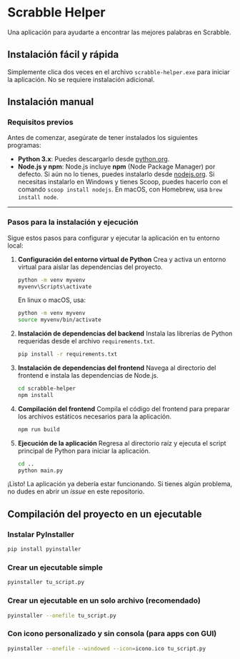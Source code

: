 # Scrabble Helper
Una aplicación para ayudarte a encontrar las mejores palabras en Scrabble.

## Instalación fácil y rápida
Simplemente clica dos veces en el archivo `scrabble-helper.exe` para iniciar la aplicación. No se requiere instalación adicional.

## Instalación manual

### Requisitos previos

Antes de comenzar, asegúrate de tener instalados los siguientes programas:

  * **Python 3.x**: Puedes descargarlo desde [python.org](https://www.python.org/).
  * **Node.js y npm**: Node.js incluye **npm** (Node Package Manager) por defecto. Si aún no lo tienes, puedes instalarlo desde [nodejs.org](https://nodejs.org/). Si necesitas instalarlo en Windows y tienes Scoop, puedes hacerlo con el comando `scoop install nodejs`. En macOS, con Homebrew, usa `brew install node`.

-----

### Pasos para la instalación y ejecución

Sigue estos pasos para configurar y ejecutar la aplicación en tu entorno local:

1.  **Configuración del entorno virtual de Python**
    Crea y activa un entorno virtual para aislar las dependencias del proyecto.

    ```bash
    python -m venv myvenv
    myvenv\Scripts\activate
    ```

    En linux o macOS, usa:

    ```bash
    python -m venv myvenv
    source myvenv/bin/activate
    ```

2.  **Instalación de dependencias del backend**
    Instala las librerías de Python requeridas desde el archivo `requirements.txt`.

    ```bash
    pip install -r requirements.txt
    ```

3.  **Instalación de dependencias del frontend**
    Navega al directorio del frontend e instala las dependencias de Node.js.

    ```bash
    cd scrabble-helper
    npm install
    ```

4.  **Compilación del frontend**
    Compila el código del frontend para preparar los archivos estáticos necesarios para la aplicación.

    ```bash
    npm run build
    ```

5.  **Ejecución de la aplicación**
    Regresa al directorio raíz y ejecuta el script principal de Python para iniciar la aplicación.

    ```bash
    cd ..
    python main.py
    ```

¡Listo\! La aplicación ya debería estar funcionando. Si tienes algún problema, no dudes en abrir un *issue* en este repositorio.

## Compilación del proyecto en un ejecutable
### Instalar PyInstaller
```bash
pip install pyinstaller
```

### Crear un ejecutable simple
```bash
pyinstaller tu_script.py
```

### Crear un ejecutable en un solo archivo (recomendado)
```bash
pyinstaller --onefile tu_script.py
```

### Con icono personalizado y sin consola (para apps con GUI)
```bash
pyinstaller --onefile --windowed --icon=icono.ico tu_script.py
```